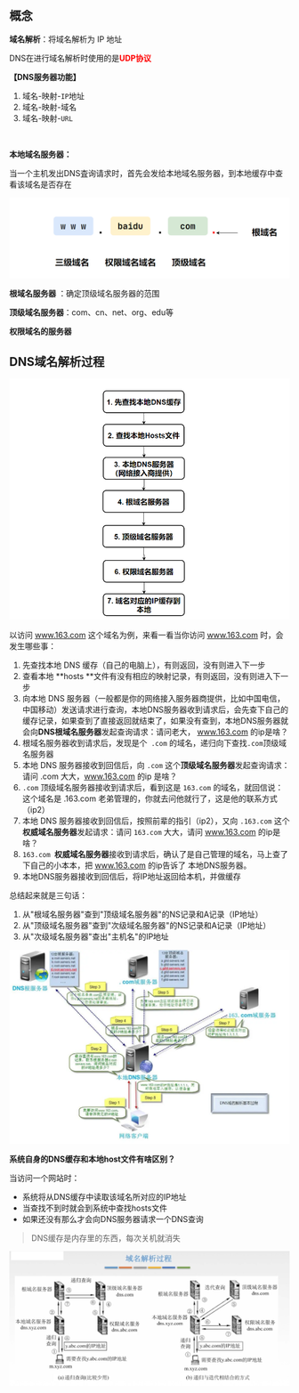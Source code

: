 ## 概念

**域名解析**：将域名解析为 IP 地址

DNS在进行域名解析时使用的是<font color = red>**UDP协议**</font>

**【DNS服务器功能】**

1. 域名-映射-`IP`地址
2. 域名-映射-域名
3. 域名-映射-`URL`

<br>

**本地域名服务器：**

当一个主机发出DNS査询请求时，首先会发给本地域名服务器，到本地缓存中查看该域名是否存在

![image-20201018203514539](8.DNS域名解析.assets/image-20201018203514539.png)

**根域名服务器** ：确定顶级域名服务器的范围

**顶级域名服务器**：com、cn、net、org、edu等 

**权限域名的服务器**



## DNS域名解析过程

![image-20201018220430985](8.DNS域名解析.assets/image-20201018220430985.png)



以访问 www.163.com 这个域名为例，来看一看当你访问 www.163.com 时，会发生哪些事：

1. 先查找本地 DNS 缓存（自己的电脑上），有则返回，没有则进入下一步
2. 查看本地 **hosts **文件有没有相应的映射记录，有则返回，没有则进入下一步
3. 向本地 DNS 服务器（一般都是你的网络接入服务器商提供，比如中国电信，中国移动）发送请求进行查询，本地DNS服务器收到请求后，会先查下自己的缓存记录，如果查到了直接返回就结束了，如果没有查到，本地DNS服务器就会向**DNS根域名服务器**发起查询请求：请问老大， www.163.com 的ip是啥？
4. 根域名服务器收到请求后，发现是个` .com` 的域名，递归向下查找`.com`顶级域名服务器
5. 本地 DNS 服务器接收到回信后，向 `.com` 这个**顶级域名服务器**发起查询请求：请问 .com 大大，www.163.com 的ip 是啥？
6. `.com` 顶级域名服务器接收到请求后，看到这是 `163.com` 的域名，就回信说：这个域名是 .163.com 老弟管理的，你就去问他就行了，这是他的联系方式（ip2）
7. 本地 DNS 服务器接收到回信后，按照前辈的指引（ip2），又向 `.163.com` 这个**权威域名服务器**发起请求：请问 `163.com` 大大，请问 www.163.com 的ip是啥？
8. `163.com `**权威域名服务器**接收到请求后，确认了是自己管理的域名，马上查了下自己的小本本，把 www.163.com 的ip告诉了 本地DNS服务器。
9. 本地DNS服务器接收到回信后，将IP地址返回给本机，并做缓存

总结起来就是三句话：

1. 从"根域名服务器"查到"顶级域名服务器"的NS记录和A记录（IP地址）
2. 从"顶级域名服务器"查到"次级域名服务器"的NS记录和A记录（IP地址）
3. 从"次级域名服务器"查出"主机名"的IP地址

![640](8.DNS域名解析.assets/640.png)



**系统自身的DNS缓存和本地host文件有啥区别？**

当访问一个网站时：

- 系统将从DNS缓存中读取该域名所对应的IP地址
- 当查找不到时就会到系统中查找hosts文件
- 如果还没有那么才会向DNS服务器请求一个DNS查询

> DNS缓存是内存里的东西，每次关机就消失

![image-20201018204734413](8.DNS域名解析.assets/image-20201018204734413.png)